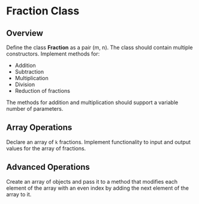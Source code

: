 # Fraction Class

## Overview

Define the class **Fraction** as a pair (m, n). The class should contain multiple constructors. Implement methods for:

- Addition
- Subtraction
- Multiplication
- Division
- Reduction of fractions

The methods for addition and multiplication should support a variable number of parameters.

## Array Operations

Declare an array of `k` fractions. Implement functionality to input and output values for the array of fractions.

## Advanced Operations

Create an array of objects and pass it to a method that modifies each element of the array with an even index by adding the next element of the array to it.
